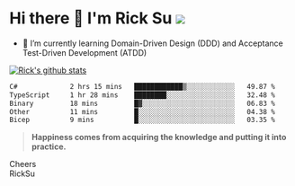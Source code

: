 # Hi there 👋 I'm Rick Su ![](https://komarev.com/ghpvc/?username=ricksu978)
<!--
**ricksu978/ricksu978** is a ✨ _special_ ✨ repository because its `README.md` (this file) appears on your GitHub profile.

Here are some ideas to get you started:

- 🔭 I’m currently working on ...
-->
- 🌱 I’m currently learning Domain-Driven Design (DDD) and Acceptance Test-Driven Development (ATDD)
<!--
- 👯 I’m looking to collaborate on ...
- 🤔 I’m looking for help with ...
- 💬 Ask me about ...
- 📫 How to reach me: ...
- 😄 Pronouns: ...
- ⚡ Fun fact: ...
-->
[![Rick's github stats](https://github-readme-stats.vercel.app/api?username=ricksu978&theme=dark)](https://github.com/ricksu978/ricksu978)

<!--START_SECTION:waka-->

```txt
C#             2 hrs 15 mins   ████████████▒░░░░░░░░░░░░   49.87 %
TypeScript     1 hr 28 mins    ████████░░░░░░░░░░░░░░░░░   32.48 %
Binary         18 mins         █▓░░░░░░░░░░░░░░░░░░░░░░░   06.83 %
Other          11 mins         █░░░░░░░░░░░░░░░░░░░░░░░░   04.38 %
Bicep          9 mins          █░░░░░░░░░░░░░░░░░░░░░░░░   03.35 %
```

<!--END_SECTION:waka-->

> **Happiness comes from acquiring the knowledge and putting it into practice.**

Cheers  
RickSu 
